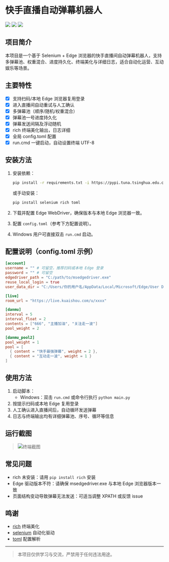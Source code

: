 # 快手直播自动弹幕机器人

![](https://img.shields.io/badge/Python-3.8%2B-blue) ![](https://img.shields.io/badge/Selenium-Edge-green) ![](https://img.shields.io/badge/rich-终端美化-orange)

## 项目简介

本项目是一个基于 Selenium + Edge 浏览器的快手直播间自动弹幕机器人，支持多弹幕池、权重混合、进度持久化、终端美化与详细日志，适合自动化运营、互动娱乐等场景。

## 主要特性

- [x] 支持扫码/本地 Edge 浏览器复用登录
- [x] 进入直播间自动重试与人工确认
- [x] 多弹幕池（顺序/随机/权重混合）
- [x] 弹幕池一号进度持久化
- [x] 弹幕发送间隔及浮动随机
- [x] rich 终端美化输出，日志详细
- [x] 全局 config.toml 配置
- [x] run.cmd 一键启动，自动设置终端 UTF-8

## 安装方法

1. 安装依赖：
   ```bash
   pip install -r requirements.txt -i https://pypi.tuna.tsinghua.edu.cn/simple
   ```
   
   或手动安装：
   ```bash
   pip install selenium rich toml
   ```
2. 下载并配置 Edge WebDriver，确保版本与本地 Edge 浏览器一致。
3. 配置 `config.toml`（参考下方配置说明）。
4. Windows 用户可直接双击 `run.cmd` 启动。

## 配置说明（config.toml 示例）

```toml
[account]
username = "" # 可留空，推荐扫码或本地 Edge 登录
password = "" # 可留空
edgedriver_path = "C:/path/to/msedgedriver.exe"
reuse_local_login = true
user_data_dir = "C:/Users/你的用户名/AppData/Local/Microsoft/Edge/User Data"

[live]
room_url = "https://live.kuaishou.com/u/xxxx"

[danmu]
interval = 5
interval_float = 2
contents = ["666", "主播加油", "关注走一波"]
pool_weight = 2

[danmu_pool2]
pool_weight = 1
pool = [
  { content = "快手最强弹幕", weight = 2 },
  { content = "互动走一波", weight = 1 }
]
```

## 使用方法

1. 启动脚本：
   - Windows：双击 `run.cmd` 或命令行执行 `python main.py`
2. 按提示扫码或本地 Edge 复用登录
3. 人工确认进入直播间后，自动循环发送弹幕
4. 日志与终端输出均有详细弹幕池、序号、循环等信息

## 运行截图

> ![终端截图](images/README/1753539874410.png)

## 常见问题

- rich 未安装：请用 `pip install rich` 安装
- Edge 驱动版本不符：请确保 msedgedriver.exe 与本地 Edge 浏览器版本一致
- 页面结构变动导致弹幕无法发送：可适当调整 XPATH 或反馈 issue

## 鸣谢

- [rich](https://github.com/Textualize/rich) 终端美化
- [selenium](https://github.com/SeleniumHQ/selenium) 自动化驱动
- [toml](https://github.com/uiri/toml) 配置解析

---

> 本项目仅供学习与交流，严禁用于任何违法用途。

